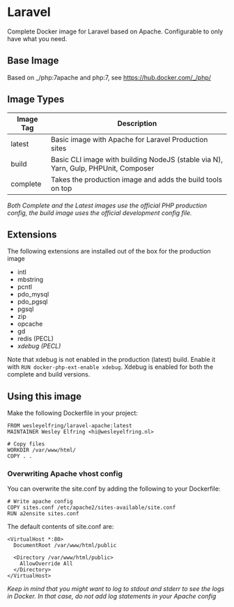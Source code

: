 # Laravel
Complete Docker image for Laravel based on Apache. Configurable to only have what you need.

## Base Image
Based on _/php:7apache and php:7, see https://hub.docker.com/_/php/

## Image Types
| Image Tag | Description                                                                        |
|-----------|------------------------------------------------------------------------------------|
| latest    | Basic image with Apache for Laravel Production sites                               |
| build     | Basic CLI image with building NodeJS (stable via N), Yarn, Gulp, PHPUnit, Composer |
| complete  | Takes the production image and adds the build tools on top                         |

*Both Complete and the Latest images use the official PHP production config, the build image uses the official development config file.*

## Extensions
The following extensions are installed out of the box for the production image

- intl
- mbstring
- pcntl
- pdo_mysql
- pdo_pgsql
- pgsql
- zip
- opcache
- gd
- redis (PECL)
- *xdebug (PECL)*

Note that xdebug is not enabled in the production (latest) build. Enable it with `RUN docker-php-ext-enable xdebug`. Xdebug is enabled for both the complete and build versions.

## Using this image
Make the following Dockerfile in your project:
```
FROM wesleyelfring/laravel-apache:latest
MAINTAINER Wesley Elfring <hi@wesleyelfring.nl>

# Copy files
WORKDIR /var/www/html/
COPY . .

```

### Overwriting Apache vhost config

You can overwrite the site.conf by adding the following to your Dockerfile:
```
# Write apache config
COPY sites.conf /etc/apache2/sites-available/site.conf
RUN a2ensite sites.conf
```
The default contents of site.conf are:
```
<VirtualHost *:80>
  DocumentRoot /var/www/html/public

  <Directory /var/www/html/public>
    AllowOverride All
  </Directory>
</VirtualHost>
```

*Keep in mind that you might want to log to stdout and stderr to see the logs in Docker. In that case, do not add log statements in your Apache config*
